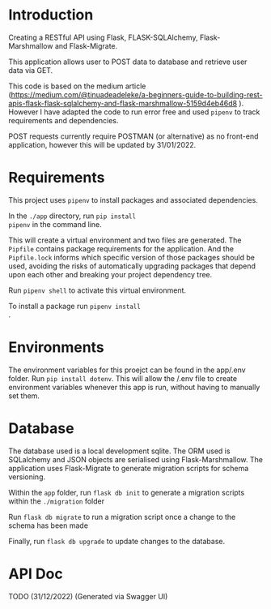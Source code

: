 # Introduction
Creating a RESTful API using Flask, FLASK-SQLAlchemy, Flask-Marshmallow and Flask-Migrate. 

This application allows user to POST data to database and retrieve user data via GET. 

This code is based on the medium article (https://medium.com/@tinuadeadeleke/a-beginners-guide-to-building-rest-apis-flask-flask-sqlalchemy-and-flask-marshmallow-5159d4eb46d8 ). However I have adapted the code to run error free and used <code>pipenv</code> to track requirements and dependencies.

POST requests currently require POSTMAN (or alternative) as no front-end application, however this will be updated by 31/01/2022. 

# Requirements

This project uses <code>pipenv</code> to install packages and associated dependencies. 

In the <code>./app</code> directory, run <code>pip install pipenv</code> in the command line. 

This will create a virtual environment and two files are generated. The <code>Pipfile</code> contains package requirements for the application. And the <code>Pipfile.lock</code> informs which specific version of those packages should be used, avoiding the risks of automatically upgrading packages that depend upon each other and breaking your project dependency tree.

Run <code>pipenv shell</code> to activate this virtual environment. 

To install a package run <code>pipenv install <package-name></code>.

# Environments 
  
The environment variables for this proejct can be found in the app/.env folder. Run <code>pip install dotenv</code>. This will allow the /.env file to create environment variables whenever this app is run, without having to manually set them. 

# Database

The database used is a local development sqlite. The ORM used is SQLalchemy and JSON objects are serialised using Flask-Marshmallow. The application uses Flask-Migrate to generate migration scripts for schema versioning. 

Within the <code>app</code> folder, run <code>flask db init</code> to generate a migration scripts within the  <code>./migration</code> folder

Run <code>flask db migrate</code> to run a migration script once a change to the schema has been made

Finally, run <code>flask db upgrade</code> to update changes to the database. 

# API Doc
TODO (31/12/2022) (Generated via Swagger UI) 
